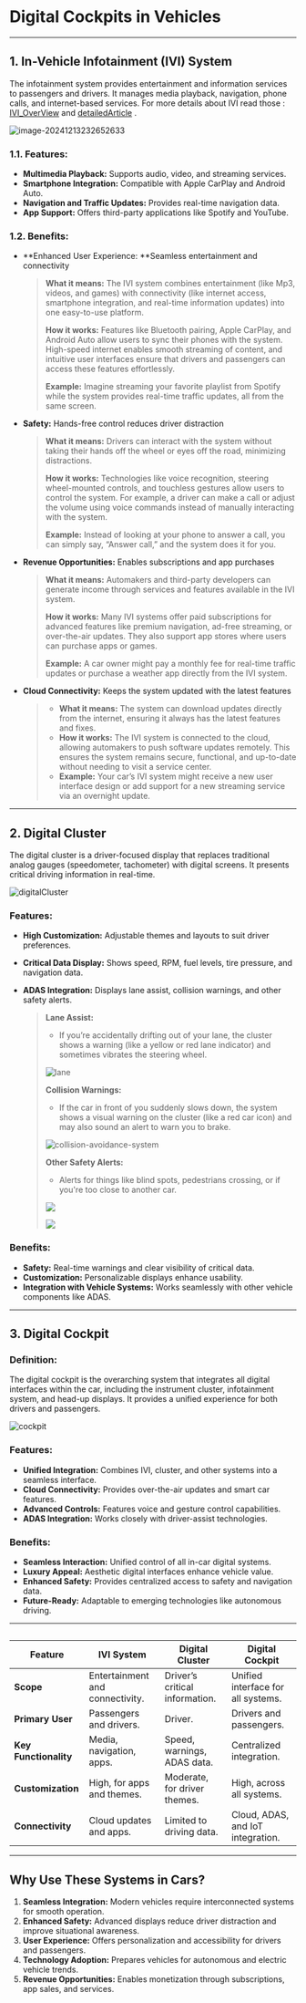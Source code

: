 # Digital Cockpits in Vehicles

---

## 1. **In-Vehicle Infotainment (IVI) System**

The infotainment system provides entertainment and information services to passengers and drivers. It manages media playback, navigation, phone calls, and internet-based services. For more details about IVI read those : [IVI_OverView](https://www.monolithicpower.com/en/learning/mpscholar/automotive-electronics/in-vehicle-infotainment-and-connectivity/overview-of-ivi-systems?srsltid=AfmBOoqcA-R_-tGFp-1BK_qEYQsMEKRS1kpgFyUXWkvVGroRTv63G9mV) and [detailedArticle](https://www.einfochips.com/blog/everything-you-need-to-know-about-in-vehicle-infotainment-system/) .

![image-20241213232652633](README.assets/image-20241213232652633.png)

### 1.1. Features:
- **Multimedia Playback:** Supports audio, video, and streaming services.
- **Smartphone Integration:** Compatible with Apple CarPlay and Android Auto.
- **Navigation and Traffic Updates:** Provides real-time navigation data.
- **App Support:** Offers third-party applications like Spotify and YouTube.

### 1.2. Benefits:
- **Enhanced User Experience: **Seamless entertainment and connectivity

  >**What it means:** The IVI system combines entertainment (like Mp3, videos, and games) with connectivity (like internet access, smartphone integration, and real-time information updates) into one easy-to-use platform.
  >
  >**How it works:** Features like Bluetooth pairing, Apple CarPlay, and Android Auto allow users to sync their phones with the system. High-speed internet enables smooth streaming of content, and intuitive user interfaces ensure that drivers and passengers can access these features effortlessly.
  >
  >**Example:** Imagine streaming your favorite playlist from Spotify while the system provides real-time traffic updates, all from the same screen.

- **Safety:** Hands-free control reduces driver distraction

  >**What it means:** Drivers can interact with the system without taking their hands off the wheel or eyes off the road, minimizing distractions.
  >
  >**How it works:** Technologies like voice recognition, steering wheel-mounted controls, and touchless gestures allow users to control the system. For example, a driver can make a call or adjust the volume using voice commands instead of manually interacting with the system.
  >
  >**Example:** Instead of looking at your phone to answer a call, you can simply say, “Answer call,” and the system does it for you.

- **Revenue Opportunities:** Enables subscriptions and app purchases

  >**What it means:** Automakers and third-party developers can generate income through services and features available in the IVI system.
  >
  >**How it works:** Many IVI systems offer paid subscriptions for advanced features like premium navigation, ad-free streaming, or over-the-air updates. They also support app stores where users can purchase apps or games.
  >
  >**Example:** A car owner might pay a monthly fee for real-time traffic updates or purchase a weather app directly from the IVI system.

- **Cloud Connectivity:** Keeps the system updated with the latest features

  >- **What it means:** The system can download updates directly from the internet, ensuring it always has the latest features and fixes.
  >- **How it works:** The IVI system is connected to the cloud, allowing automakers to push software updates remotely. This ensures the system remains secure, functional, and up-to-date without needing to visit a service center.
  >- **Example:** Your car’s IVI system might receive a new user interface design or add support for a new streaming service via an overnight update.

---

## 2. **Digital Cluster**

The digital cluster is a driver-focused display that replaces traditional analog gauges (speedometer, tachometer) with digital screens. It presents critical driving information in real-time.

![digitalCluster](README.assets/digitalCluster.jpg)

###  Features:
- **High Customization:** Adjustable themes and layouts to suit driver preferences.

- **Critical Data Display:** Shows speed, RPM, fuel levels, tire pressure, and navigation data.

- **ADAS Integration:** Displays lane assist, collision warnings, and other safety alerts.

  >**Lane Assist:**
  >
  >- If you’re accidentally drifting out of your lane, the cluster shows a warning (like a yellow or red lane indicator) and sometimes vibrates the steering wheel.
  >
  >  ![lane](README.assets/lane-keep-image(3046x1524-crop).jpg)
  >
  >**Collision Warnings:**
  >
  >- If the car in front of you suddenly slows down, the system shows a visual warning on the cluster (like a red car icon) and may also sound an alert to warn you to brake.
  >
  >  ![collision-avoidance-system](README.assets/Tesla-Autopilot-human-collision-warning-indicator-2-1280x720.jpg)
  >
  >**Other Safety Alerts:**
  >
  >- Alerts for things like blind spots, pedestrians crossing, or if you're too close to another car.
  >
  >  ![](README.assets/car_blind_spots.jpg)
  >
  >![](README.assets/blindSpots.jpg)

### Benefits:
- **Safety:** Real-time warnings and clear visibility of critical data.
- **Customization:** Personalizable displays enhance usability.
- **Integration with Vehicle Systems:** Works seamlessly with other vehicle components like ADAS.

---

## 3. **Digital Cockpit**

### Definition:
The digital cockpit is the overarching system that integrates all digital interfaces within the car, including the instrument cluster, infotainment system, and head-up displays. It provides a unified experience for both drivers and passengers.

![cockpit](README.assets/cockpit.jpeg)

###  Features:
- **Unified Integration:** Combines IVI, cluster, and other systems into a seamless interface.
- **Cloud Connectivity:** Provides over-the-air updates and smart car features.
- **Advanced Controls:** Features voice and gesture control capabilities.
- **ADAS Integration:** Works closely with driver-assist technologies.

### Benefits:
- **Seamless Interaction:** Unified control of all in-car digital systems.
- **Luxury Appeal:** Aesthetic digital interfaces enhance vehicle value.
- **Enhanced Safety:** Provides centralized access to safety and navigation data.
- **Future-Ready:** Adaptable to emerging technologies like autonomous driving.

---

## 

| Feature               | IVI System                      | Digital Cluster                | Digital Cockpit                    |
| --------------------- | ------------------------------- | ------------------------------ | ---------------------------------- |
| **Scope**             | Entertainment and connectivity. | Driver’s critical information. | Unified interface for all systems. |
| **Primary User**      | Passengers and drivers.         | Driver.                        | Drivers and passengers.            |
| **Key Functionality** | Media, navigation, apps.        | Speed, warnings, ADAS data.    | Centralized integration.           |
| **Customization**     | High, for apps and themes.      | Moderate, for driver themes.   | High, across all systems.          |
| **Connectivity**      | Cloud updates and apps.         | Limited to driving data.       | Cloud, ADAS, and IoT integration.  |

---

## Why Use These Systems in Cars?

1. **Seamless Integration:** Modern vehicles require interconnected systems for smooth operation.
2. **Enhanced Safety:** Advanced displays reduce driver distraction and improve situational awareness.
3. **User Experience:** Offers personalization and accessibility for drivers and passengers.
4. **Technology Adoption:** Prepares vehicles for autonomous and electric vehicle trends.
5. **Revenue Opportunities:** Enables monetization through subscriptions, app sales, and services.
